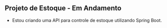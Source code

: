 ## Projeto de Estoque - Em Andamento
- Estou criando uma API para controle de estoque utilizando Spring Boot.
